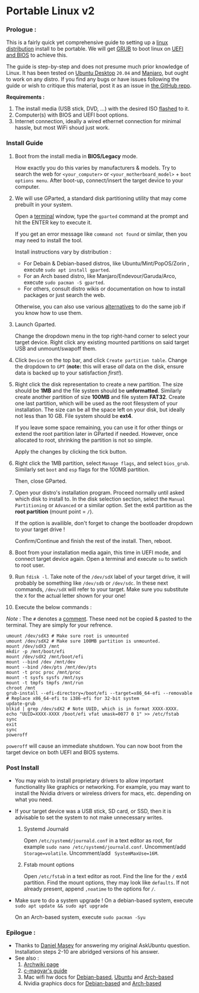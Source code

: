 # Portable Linux v2
### Prologue :
This is a fairly quick yet comprehensive guide to setting up a [linux distribution](en.wikipedia.org/wiki/Linux_distribution) install to be portable.
We will get [GRUB](en.wikipedia.org/wiki/GNU_GRUB) to boot linux on [UEFI and BIOS](https://wiki.archlinux.org/title/Unified_Extensible_Firmware_Interface) to achieve this.

The guide is step-by-step and does not presume much prior knowledge of Linux.
It has been tested on [Ubuntu Desktop](ubuntu.com/download/desktop) `20.04` and [Manjaro](manjaro.org/download),
but ought to work on any distro. If you find any bugs or have issues following the guide or wish to critique this material,
post it as an issue in [the GitHub repo](github.com/a-p-jo).

**Requirements :**
1. The install media (USB stick, DVD, ...) with the desired ISO [flashed](medium.com/the-blog-of-ehsan-nazim/how-to-make-linux-isos-bootable-from-usb-flash-drive-the-command-line-way-380fca04e096) to it.
2. Computer(s) with BIOS and UEFI boot options.
3. Internet connection, ideally a wired ethernet connection for minimal hassle, but most WiFi shoud just work.
### Install Guide
1. Boot from the install media in **BIOS/Legacy** mode. 
   
   How exactly you do this varies by manufacturers & models.
   Try to search the web for `<your_computer>` or `<your_motherboard_model>` + `boot options menu`.
   After boot-up, connect/insert the target device to your computer.
2. We will use GParted, a standard disk partitioning utility that may come prebuilt in your system.

   Open a [terminal](ubuntu.com/tutorials/command-line-for-beginners#3-opening-a-terminal) window, type the `gparted` command at the prompt and hit the ENTER key to execute it.
   
   If you get an error message like `command not found` or similar, then you may need to install the tool.
   
   Install instructions vary by distribution :
   - For Debain & Debian-based distros, like Ubuntu/Mint/PopOS/Zorin , execute `sudo apt install gparted`.
   - For an Arch based distro, like Manjaro/Endevour/Garuda/Arco, execute `sudo pacman -S gparted`.
   - For others, consult distro wikis or documentation on how to install packages or just search the web.
   
   Otherwise, you can also use various [alternatives](alternativeto.net/software/gparted/?platform=linux) to do the same job if you know how to use them.
   
3. Launch Gparted. 
   
   Change the dropdown menu in the top right-hand corner to select
   your target device. Right click any existing mounted partitions on said target USB and unmount/swapoff
   them.
4. Click `Device` on the top bar, and click `Create partition table`. Change the
   dropdown to `GPT` (**note:** this will erase *all* data on the disk, ensure data is backed
   up to your satisfaction *first!*).
5. Right click the disk representation to create a new partition. The size should be **1MB** and the file system should be
   **unformatted**.
   Similarly create another partition of size **100MB** and file system **FAT32**.
   Create one last partition, which will be used as the root filesystem of your installation.
   The size can be all the space left on your disk, but ideally not less than 10 GB.
   File system should be **ext4**.
   
   If you leave some space remaining, you can use it for other things or extend the root partition
   later in GParted if needed.
   However, once allocated to root, shrinking the partition is not so simple.
  
   Apply the changes by clicking the tick button.
6. Right click the 1MB partition, select `Manage flags`, and select `bios_grub`.
   Similarly set `boot` and `esp` flags for the 100MB partition.
   
   Then, close GParted.
7. Open your distro's installation program. Proceed normally until asked which disk to install to.
    In the disk selection section, select the `Manual Partitioning` or `Advanced` or a similar option.
    Set the ext4 partition as the **root partition** (mount point = `/`).
    
    If the option is availible, don't forget to change the bootloader dropdown to your target drive !
    
    Confirm/Continue and finish the rest of the install. Then, reboot.
8. Boot from your installation media again, this time in UEFI mode, and connect target device again.
   Open a terminal and execute `su` to swtich to root user.
9. Run `fdisk -l`. Take note of the `/dev/sdX` label of your target drive, it will
   probably be something like `/dev/sdb` or `/dev/sdc`. 
   In these next commands, `/dev/sdX` will refer to your target.
   Make sure you substitute the `X` for the actual letter shown for your one!
10. Execute the below commands :

   *Note* : The `#` denotes a [comment](bash.cyberciti.biz/guide/Shell_Comments). These need not be copied & pasted to the terminal.
   They are simply for your refrence.
   ```shell
   umount /dev/sdX3 # Make sure root is unmounted
   umount /dev/sdX2 # Make sure 100MB partition is unmounted.
   mount /dev/sdX3 /mnt
   mkdir -p /mnt/boot/efi
   mount /dev/sdX2 /mnt/boot/efi
   mount --bind /dev /mnt/dev
   mount --bind /dev/pts /mnt/dev/pts
   mount -t proc proc /mnt/proc
   mount -t sysfs sysfs /mnt/sys
   mount -t tmpfs tmpfs /mnt/run
   chroot /mnt
   grub-install --efi-directory=/boot/efi --target=x86_64-efi --removable # Replace x86_64-efi to i386-efi for 32-bit system
   update-grub
   blkid | grep /dev/sdX2 # Note UUID, which is in format XXXX-XXXX.
   echo "UUID=XXXX-XXXX /boot/efi vfat umask=0077 0 1" >> /etc/fstab
   sync
   exit
   sync
   poweroff
   ```
   `poweroff` will cause an immediate shutdown.
    You can now boot from the target device on both UEFI and BIOS systems.
    
### Post Install 
- You may wish to install proprietary drivers to allow important functionality like graphics or networking.
  For example, you may want to install the Nvidia drivers or wireless drivers for macs, etc. depending on
  what you need.
- If your target device was a USB stick, SD card, or SSD, then it is advisable to set the system to not make unnecessary writes.
  1. Systemd Journald
     
     Open `/etc/systemd/journald.conf` in a text editor as root, for example `sudo nano /etc/systemd/journald.conf`.
     Uncomment/add `Storage=volatile`.
     Uncomment/add ` SystemMaxUse=16M`.
  2. Fstab mount options
 
     Open `/etc/fstab` in a text editor as root.
     Find the line for the `/` ext4 partition.
     Find the mount options, they may look like `defaults`. If not already present, append `,noatime` to the options for `/`.
- Make sure to do a system upgrade !
  On a debian-based system, execute `sudo apt update && sudo apt upgrade`
  
  On an Arch-based system, execute  `sudo pacman -Syu`
### Epilogue :
- Thanks to [Daniel Masey](askubuntu.com/a/1253617/1098871) for answering my original AskUbuntu question. Installation steps 2-10 are abridged versions of his answer.
- See also : 
  1. [Archwiki page](wiki.archlinux.org/title/Install_Arch_Linux_on_a_removable_medium)
  2. [c-magyar's guide](mags.nsupdate.info/arch-usb.html)
  3. Mac wifi hw docs for [Debian-based](wiki.debian.org/MacBook/Wireless), [Ubuntu](askubuntu.com/questions/55868/installing-broadcom-wireless-drivers?page=1&tab=votes#tab-top) and [Arch-based](wiki.archlinux.org/title/broadcom_wireless)
  4. Nvidia graphics docs for [Debian-based](wiki.debian.org/NvidiaGraphicsDrivers) and [Arch-based](wiki.archlinux.org/title/NVIDIA)
